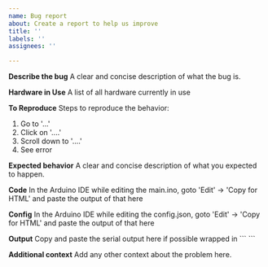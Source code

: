 ```yaml
---
name: Bug report
about: Create a report to help us improve
title: ''
labels: ''
assignees: ''

---
```


**Describe the bug**
A clear and concise description of what the bug is.

**Hardware in Use**
A list of all hardware currently in use

**To Reproduce**
Steps to reproduce the behavior:
1. Go to '...'
2. Click on '....'
3. Scroll down to '....'
4. See error

**Expected behavior**
A clear and concise description of what you expected to happen.

**Code**
In the Arduino IDE while editing the main.ino, goto 'Edit' -> 'Copy for HTML' and paste the output of that here

**Config**
In the Arduino IDE while editing the config.json, goto 'Edit' -> 'Copy for HTML' and paste the output of that here

**Output**
Copy and paste the serial output here if possible wrapped in \`\`\` \`\`\`

**Additional context**
Add any other context about the problem here.
